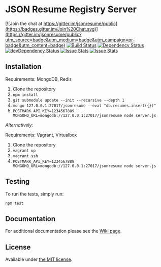 # JSON Resume Registry Server

[![Join the chat at https://gitter.im/jsonresume/public](https://badges.gitter.im/Join%20Chat.svg)](https://gitter.im/jsonresume/public?utm_source=badge&utm_medium=badge&utm_campaign=pr-badge&utm_content=badge) [![Build Status](https://travis-ci.org/jsonresume/registry-server.svg?branch=master)](https://travis-ci.org/jsonresume/registry-server) [![Dependency Status](https://david-dm.org/jsonresume/registry-server.svg)](https://david-dm.org/jsonresume/registry-server) [![devDependency Status](https://david-dm.org/jsonresume/registry-server/dev-status.svg)](https://david-dm.org/jsonresume/registry-server#info=devDependencies)
﻿[![Issue Stats](https://www.issuestats.com/github/jsonresume/registry-server/badge/pr?style=flat)](https://www.issuestats.com/github/jsonresume/registry-server) [![Issue Stats](https://www.issuestats.com/github/jsonresume/registry-server/badge/issue?style=flat)](https://www.issuestats.com/github/jsonresume/registry-server)



## Installation

Requirements: MongoDB, Redis

1. Clone the repository
1. `npm install`
1. `git submodule update --init --recursive --depth 1`
1. `mongo 127.0.0.1:27017/jsonresume --eval "db.resumes.insert({})"`
1. `POSTMARK_API_KEY=1234567889 MONGOHQ_URL=mongodb://127.0.0.1:27017/jsonresume node server.js`

*Alternatively:*

Requirements: Vagrant, Virtualbox

1. Clone the repository
1. `vagrant up`
1. `vagrant ssh`
1. `POSTMARK_API_KEY=1234567889 MONGOHQ_URL=mongodb://127.0.0.1:27017/jsonresume node server.js`

## Testing

To run the tests, simply run:

    npm test

## Documentation
For additional documentation please see the [Wiki page](https://github.com/jsonresume/resume-docs/wiki/Registry-Server).

## License

Available under [the MIT license](https://mths.be/mit).

